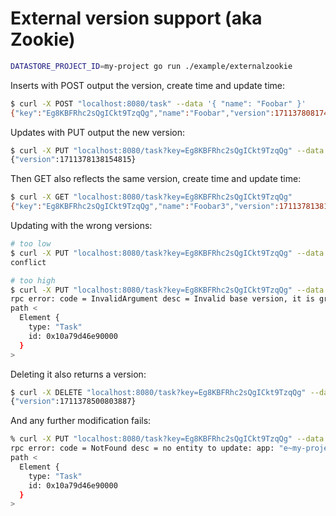 # External version support (aka Zookie)
```bash
DATASTORE_PROJECT_ID=my-project go run ./example/externalzookie
```


Inserts with POST output the version, create time and update time:
```bash
$ curl -X POST "localhost:8080/task" --data '{ "name": "Foobar" }'
{"key":"Eg8KBFRhc2sQgICkt9TzqQg","name":"Foobar","version":1711378081740127,"create_time":"2024-03-25T14:48:01.740127Z","update_time":"2024-03-25T14:48:01.740127Z"}
```

Updates with PUT output the new version:
```bash
$ curl -X PUT "localhost:8080/task?key=Eg8KBFRhc2sQgICkt9TzqQg" --data '{ "name": "Foobar3", "version": 1711378081740127 }'
{"version":1711378138154815}
```

Then GET also reflects the same version, create time and update time:
```bash
$ curl -X GET "localhost:8080/task?key=Eg8KBFRhc2sQgICkt9TzqQg"
{"key":"Eg8KBFRhc2sQgICkt9TzqQg","name":"Foobar3","version":1711378138154815,"create_time":"2024-03-25T14:48:01.740127Z","update_time":"2024-03-25T14:48:58.154815Z"}
```

Updating with the wrong versions:
```bash
# too low
$ curl -X PUT "localhost:8080/task?key=Eg8KBFRhc2sQgICkt9TzqQg" --data '{ "name": "Reject me", "version": 1711378138154814 }'
conflict

# too high
$ curl -X PUT "localhost:8080/task?key=Eg8KBFRhc2sQgICkt9TzqQg" --data '{ "name": "Reject me", "version": 1711378138154814 }'
rpc error: code = InvalidArgument desc = Invalid base version, it is greater than the stored version: app: "e~my-project"
path <
  Element {
    type: "Task"
    id: 0x10a79d46e90000
  }
>
```

Deleting it also returns a version:
```bash
$ curl -X DELETE "localhost:8080/task?key=Eg8KBFRhc2sQgICkt9TzqQg" --data '{ "version": 1711378138154815 }'
{"version":1711378500803887}
```

And any further modification fails:
```bash
% curl -X PUT "localhost:8080/task?key=Eg8KBFRhc2sQgICkt9TzqQg" --data '{ "name": "Reject me", "version": 1711378500803887 }'
rpc error: code = NotFound desc = no entity to update: app: "e~my-project"
path <
  Element {
    type: "Task"
    id: 0x10a79d46e90000
  }
>
```